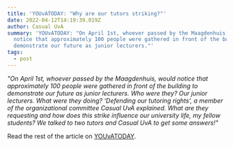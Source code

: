 ```yaml
---
title: 'YOUvATODAY: "Why are our tutors striking?"'
date: 2022-04-12T14:19:39.019Z
author: Casual UvA
summary: 'YOUvATODAY: "On April 1st, whoever passed by the Maagdenhuis, would
  notice that approximately 100 people were gathered in front of the building to
  demonstrate our future as junior lecturers."'
tags:
  - post
---
```

*"On April 1st, whoever passed by the Maagdenhuis, would notice that approximately 100 people were gathered in front of the building to demonstrate our future as junior lecturers. Who were they? Our junior lecturers. What were they doing? ‘Defending our tutoring rights’, a member of the organizational committee Casual UvA explained. What are they requesting and how does this strike influence our university life, my fellow students? We talked to two tutors and Casual UvA to get some answers!"*

Read the rest of the article on [YOUvATODAY](https://www.youvatoday.nl/jokesonuni-why-are-our-tutors-are-striking/).